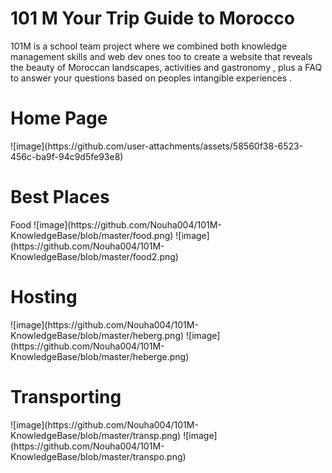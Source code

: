 # 101 M Your Trip Guide to Morocco
 101M is a school team project where we combined both knowledge management skills and web dev ones too to create a website that reveals the beauty of Moroccan landscapes, activities and gastronomy , plus a FAQ to answer your questions based on peoples intangible experiences .

<h1>Home Page</h1>
![image](https://github.com/user-attachments/assets/58560f38-6523-456c-ba9f-94c9d5fe93e8)

<h1>Best Places</h1
![image](https://github.com/Nouha004/101M-KnowledgeBase/blob/master/cards.png)
                
<h1>Food</h1>
![image](https://github.com/Nouha004/101M-KnowledgeBase/blob/master/food.png)
![image](https://github.com/Nouha004/101M-KnowledgeBase/blob/master/food2.png)


<h1>Hosting</h1>
![image](https://github.com/Nouha004/101M-KnowledgeBase/blob/master/heberg.png)
![image](https://github.com/Nouha004/101M-KnowledgeBase/blob/master/heberge.png)

<h1>Transporting</h1>
![image](https://github.com/Nouha004/101M-KnowledgeBase/blob/master/transp.png)
![image](https://github.com/Nouha004/101M-KnowledgeBase/blob/master/transpo.png)



